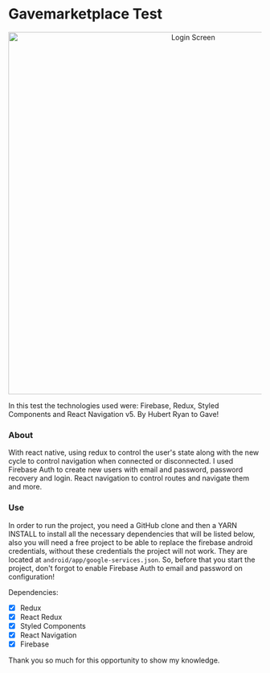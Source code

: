 # Gavemarketplace Test

<p align="center">
  <img src="https://static.dribbble.com/users/1758524/screenshots/6493140/periodtracker_signup_2x.png" width="720" title="Login Screen">
</p>

In this test the technologies used were: Firebase, Redux, Styled Components and React Navigation v5.
By Hubert Ryan to Gave!

### About

With react native, using redux to control the user's state along with the new cycle to control navigation when connected or disconnected. I used Firebase Auth to create new users with email and password, password recovery and login. React navigation to control routes and navigate them and more.

### Use

In order to run the project, you need a GitHub clone and then a YARN INSTALL to install all the necessary dependencies that will be listed below, also you will need a free project to be able to replace the firebase android credentials, without these credentials the project will not work. They are located at ```android/app/google-services.json```. So, before that you start the project, don't forgot to enable Firebase Auth to email and password on configuration!

Dependencies:

- [x] Redux
- [x] React Redux
- [x] Styled Components
- [x] React Navigation
- [x] Firebase

Thank you so much for this opportunity to show my knowledge.
